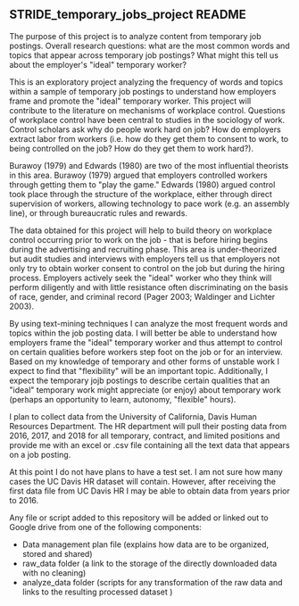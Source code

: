 ## STRIDE_temporary_jobs_project README

The purpose of this project is to analyze content from temporary job postings. Overall research questions: what are the most common words and topics that appear across temporary job postings? What might this tell us about the employer's "ideal" temporary worker?

This is an exploratory project analyzing the frequency of words and topics within a sample of temporary job postings to understand how employers frame and promote the "ideal" temporary worker. This project will contribute to the literature on mechanisms of workplace control. Questions of workplace control have been central to studies in the sociology of work. Control scholars ask why do people work hard on job? How do employers extract labor from workers (i.e. how do they get them to consent to work, to being controlled on the job? How do they get them to work hard?). 

Burawoy (1979) and Edwards (1980) are two of the most influential theorists in this area. Burawoy (1979) argued that employers controlled workers through getting them to "play the game." Edwards (1980) argued control took place through the structure of the workplace, either through direct supervision of workers, allowing technology to pace work (e.g. an assembly line), or through bureaucratic rules and rewards.

The data obtained for this project will help to build theory on workplace control occurring prior to work on the job - that is before hiring begins during the advertising and recruiting phase. This area is under-theorized but audit studies and interviews with employers tell us that employers not only try to obtain worker consent to control on the job but during the hiring process. Employers actively seek the "ideal" worker who they think will perform diligently and with little resistance often discriminating on the basis of race, gender, and criminal record (Pager 2003; Waldinger and Lichter 2003).

By using text-mining techniques I can analyze the most frequent words and topics within the job posting data. I will better be able to understand how employers frame the "ideal" temporary worker and thus attempt to control on certain qualities before workers step foot on the job or for an interview. Based on my knowledge of temporary and other forms of unstable work I expect to find that "flexibility" will be an important topic. Additionally, I expect the temporary jojb postings to describe certain qualities that an "ideal" temporary work might appreciate (or enjoy) about temporary work (perhaps an opportunity to learn, autonomy, "flexible" hours).

I plan to collect data from the University of California, Davis Human Resources Department. The HR department will pull their posting data from 2016, 2017, and 2018 for all temporary, contract, and limited positions and provide me with an excel or .csv file containing all the text data that appears on a job posting. 

At this point I do not have plans to have a test set. I am not sure how many cases the UC Davis HR dataset will contain. However, after receiving the first data file from UC Davis HR I may be able to obtain data from years prior to 2016.

Any file or script added to this repository will be added or linked out to Google drive from one of the following components:
* Data management plan file (explains how data are to be organized, stored and shared)
* raw_data folder (a link to the storage of the directly downloaded data with no cleaning)
* analyze_data folder (scripts for any transformation of the raw data and links to the resulting processed dataset )
